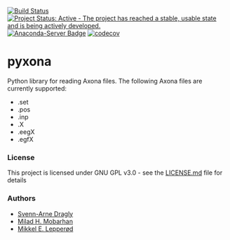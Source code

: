 [![Build Status](https://travis-ci.org/CINPLA/pyxona.svg?branch=master)](https://travis-ci.org/CINPLA/pyxona)
[![Project Status: Active - The project has reached a stable, usable state and is being actively developed.](http://www.repostatus.org/badges/latest/active.svg)](http://www.repostatus.org/#active)
[![Anaconda-Server Badge](https://anaconda.org/cinpla/pyxona/badges/installer/conda.svg)](https://conda.anaconda.org/cinpla)
[![codecov](https://codecov.io/gh/CINPLA/pyxona/branch/dev/graph/badge.svg)](https://codecov.io/gh/CINPLA/pyxona)


# pyxona
Python library for reading Axona files. The following Axona files are currently supported:

* .set
* .pos
* .inp
* .X
* .eegX
* .egfX

### License

This project is licensed under GNU GPL v3.0 - see the [LICENSE.md](https://github.com/miladh/lgn-simulator/blob/dev/LICENSE) file for details

### Authors

- [Svenn-Arne Dragly](https://github.com/dragly)
- [Milad H. Mobarhan](https://github.com/miladh) 
- [Mikkel E. Lepperød](https://github.com/lepmik)


